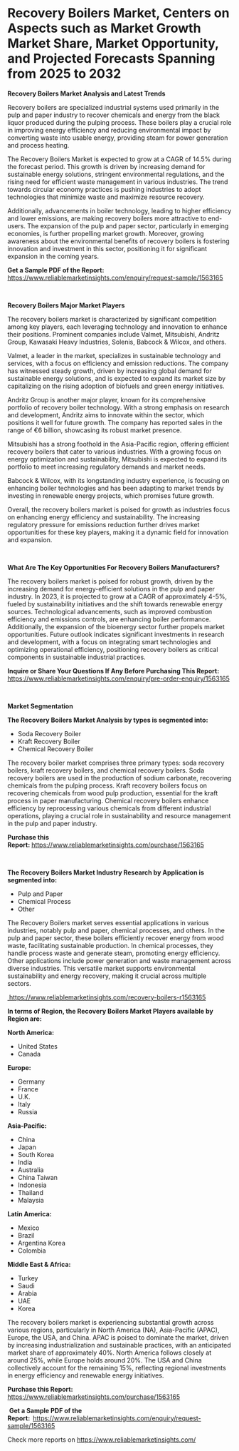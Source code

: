 <p><h1>Recovery Boilers Market, Centers on Aspects such as Market Growth Market Share, Market Opportunity, and Projected Forecasts Spanning from 2025 to 2032</h1></p><p><strong>Recovery Boilers Market Analysis and Latest Trends</strong></p>
<p><p>Recovery boilers are specialized industrial systems used primarily in the pulp and paper industry to recover chemicals and energy from the black liquor produced during the pulping process. These boilers play a crucial role in improving energy efficiency and reducing environmental impact by converting waste into usable energy, providing steam for power generation and process heating.</p><p>The Recovery Boilers Market is expected to grow at a CAGR of 14.5% during the forecast period. This growth is driven by increasing demand for sustainable energy solutions, stringent environmental regulations, and the rising need for efficient waste management in various industries. The trend towards circular economy practices is pushing industries to adopt technologies that minimize waste and maximize resource recovery.</p><p>Additionally, advancements in boiler technology, leading to higher efficiency and lower emissions, are making recovery boilers more attractive to end-users. The expansion of the pulp and paper sector, particularly in emerging economies, is further propelling market growth. Moreover, growing awareness about the environmental benefits of recovery boilers is fostering innovation and investment in this sector, positioning it for significant expansion in the coming years.</p></p>
<p><strong>Get a Sample PDF of the Report:&nbsp;</strong> <a href="https://www.reliablemarketinsights.com/enquiry/request-sample/1563165?utm_campaign=1950&utm_medium=2&utm_source=Github&utm_content=ia&utm_term=11042025&utm_id=recovery-boilers">https://www.reliablemarketinsights.com/enquiry/request-sample/1563165</a></p>
<p>&nbsp;</p>
<p><strong>Recovery Boilers Major Market Players</strong></p>
<p><p>The recovery boilers market is characterized by significant competition among key players, each leveraging technology and innovation to enhance their positions. Prominent companies include Valmet, Mitsubishi, Andritz Group, Kawasaki Heavy Industries, Solenis, Babcock & Wilcox, and others.</p><p>Valmet, a leader in the market, specializes in sustainable technology and services, with a focus on efficiency and emission reductions. The company has witnessed steady growth, driven by increasing global demand for sustainable energy solutions, and is expected to expand its market size by capitalizing on the rising adoption of biofuels and green energy initiatives.</p><p>Andritz Group is another major player, known for its comprehensive portfolio of recovery boiler technology. With a strong emphasis on research and development, Andritz aims to innovate within the sector, which positions it well for future growth. The company has reported sales in the range of €6 billion, showcasing its robust market presence.</p><p>Mitsubishi has a strong foothold in the Asia-Pacific region, offering efficient recovery boilers that cater to various industries. With a growing focus on energy optimization and sustainability, Mitsubishi is expected to expand its portfolio to meet increasing regulatory demands and market needs.</p><p>Babcock & Wilcox, with its longstanding industry experience, is focusing on enhancing boiler technologies and has been adapting to market trends by investing in renewable energy projects, which promises future growth.</p><p>Overall, the recovery boilers market is poised for growth as industries focus on enhancing energy efficiency and sustainability. The increasing regulatory pressure for emissions reduction further drives market opportunities for these key players, making it a dynamic field for innovation and expansion.</p></p>
<p>&nbsp;</p>
<p><strong>What Are The Key Opportunities For Recovery Boilers Manufacturers?</strong></p>
<p><p>The recovery boilers market is poised for robust growth, driven by the increasing demand for energy-efficient solutions in the pulp and paper industry. In 2023, it is projected to grow at a CAGR of approximately 4-5%, fueled by sustainability initiatives and the shift towards renewable energy sources. Technological advancements, such as improved combustion efficiency and emissions controls, are enhancing boiler performance. Additionally, the expansion of the bioenergy sector further propels market opportunities. Future outlook indicates significant investments in research and development, with a focus on integrating smart technologies and optimizing operational efficiency, positioning recovery boilers as critical components in sustainable industrial practices.</p></p>
<p><strong>Inquire or Share Your Questions If Any Before Purchasing This Report:</strong> <a href="https://www.reliablemarketinsights.com/enquiry/pre-order-enquiry/1563165?utm_campaign=1950&utm_medium=2&utm_source=Github&utm_content=ia&utm_term=11042025&utm_id=recovery-boilers">https://www.reliablemarketinsights.com/enquiry/pre-order-enquiry/1563165</a></p>
<p>&nbsp;</p>
<p><strong>Market Segmentation</strong></p>
<p><strong>The Recovery Boilers Market Analysis by types is segmented into:</strong></p>
<p><ul><li>Soda Recovery Boiler</li><li>Kraft Recovery Boiler</li><li>Chemical Recovery Boiler</li></ul></p>
<p><p>The recovery boiler market comprises three primary types: soda recovery boilers, kraft recovery boilers, and chemical recovery boilers. Soda recovery boilers are used in the production of sodium carbonate, recovering chemicals from the pulping process. Kraft recovery boilers focus on recovering chemicals from wood pulp production, essential for the kraft process in paper manufacturing. Chemical recovery boilers enhance efficiency by reprocessing various chemicals from different industrial operations, playing a crucial role in sustainability and resource management in the pulp and paper industry.</p></p>
<p><strong>Purchase this Report:&nbsp;</strong><a href="https://www.reliablemarketinsights.com/purchase/1563165?utm_campaign=1950&utm_medium=2&utm_source=Github&utm_content=ia&utm_term=11042025&utm_id=recovery-boilers">https://www.reliablemarketinsights.com/purchase/1563165</a></p>
<p>&nbsp;</p>
<p><strong>The Recovery Boilers Market Industry Research by Application is segmented into:</strong></p>
<p><ul><li>Pulp and Paper</li><li>Chemical Process</li><li>Other</li></ul></p>
<p><p>The Recovery Boilers market serves essential applications in various industries, notably pulp and paper, chemical processes, and others. In the pulp and paper sector, these boilers efficiently recover energy from wood waste, facilitating sustainable production. In chemical processes, they handle process waste and generate steam, promoting energy efficiency. Other applications include power generation and waste management across diverse industries. This versatile market supports environmental sustainability and energy recovery, making it crucial across multiple sectors.</p></p>
<p><a href="https://www.reliablemarketinsights.com/recovery-boilers-r1563165?utm_campaign=1950&utm_medium=2&utm_source=Github&utm_content=ia&utm_term=11042025&utm_id=recovery-boilers">&nbsp;https://www.reliablemarketinsights.com/recovery-boilers-r1563165</a></p>
<p><strong>In terms of Region, the Recovery Boilers Market Players available by Region are:</strong></p>
<p>
    <p> <strong> North America: </strong>
        <ul>
            <li>United States</li>
            <li>Canada</li>
        </ul>
        </p> 
    <p> <strong> Europe: </strong>
        <ul>
            <li>Germany</li>
            <li>France</li>
            <li>U.K.</li>
            <li>Italy</li>
            <li>Russia</li>
        </ul>
        </p> 
    <p> <strong> Asia-Pacific: </strong>
        <ul>
            <li>China</li>
            <li>Japan</li>
            <li>South Korea</li>
            <li>India</li>
            <li>Australia</li>
            <li>China Taiwan</li>
            <li>Indonesia</li>
            <li>Thailand</li>
            <li>Malaysia</li>
        </ul>
        </p> 
    <p> <strong> Latin America: </strong>
        <ul>
            <li>Mexico</li>
            <li>Brazil</li>
            <li>Argentina Korea</li>
            <li>Colombia</li>
        </ul>
        </p> 
    <p> <strong> Middle East & Africa: </strong>
        <ul>
            <li>Turkey</li>
            <li>Saudi</li>
            <li>Arabia</li>
            <li>UAE</li>
            <li>Korea</li>
        </ul>
    </p>
    </p>
<p><p>The recovery boilers market is experiencing substantial growth across various regions, particularly in North America (NA), Asia-Pacific (APAC), Europe, the USA, and China. APAC is poised to dominate the market, driven by increasing industrialization and sustainable practices, with an anticipated market share of approximately 40%. North America follows closely at around 25%, while Europe holds around 20%. The USA and China collectively account for the remaining 15%, reflecting regional investments in energy efficiency and renewable energy initiatives.</p></p>
<p><strong>Purchase this Report: </strong><a href="https://www.reliablemarketinsights.com/purchase/1563165?utm_campaign=1950&utm_medium=2&utm_source=Github&utm_content=ia&utm_term=11042025&utm_id=recovery-boilers">https://www.reliablemarketinsights.com/purchase/1563165</a></p>
<p>&nbsp;<strong>Get a Sample PDF of the Report:&nbsp;&nbsp;</strong><a href="https://www.reliablemarketinsights.com/enquiry/request-sample/1563165?utm_campaign=1950&utm_medium=2&utm_source=Github&utm_content=ia&utm_term=11042025&utm_id=recovery-boilers">https://www.reliablemarketinsights.com/enquiry/request-sample/1563165</a></p>
<p><strong></strong></p>
<p>Check more reports on <a href="https://www.reliablemarketinsights.com/?utm_campaign=1950&utm_medium=2&utm_source=Github&utm_content=ia&utm_term=11042025&utm_id=recovery-boilers">https://www.reliablemarketinsights.com/</a></p>